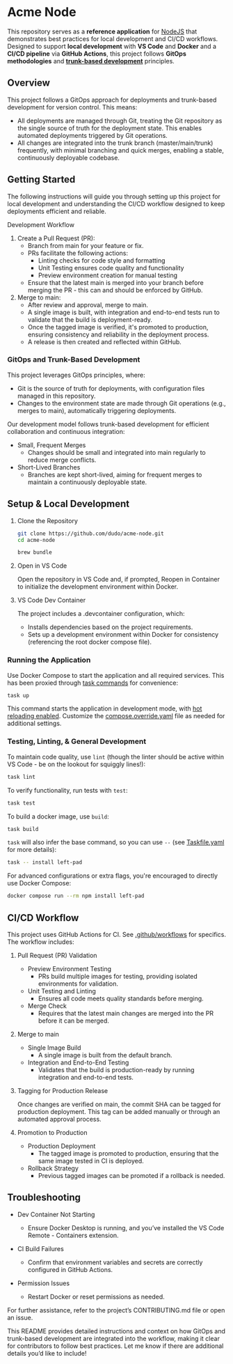 # Acme Node

This repository serves as a **reference application** for [NodeJS](https://nodejs.org) that demonstrates best practices for local development and CI/CD workflows. Designed to support **local development** with **VS Code** and **Docker** and a **CI/CD pipeline** via **GitHub Actions**, this project follows **GitOps methodologies** and **[trunk-based development](https://trunkbaseddevelopment.com/)** principles.

## Overview

This project follows a GitOps approach for deployments and trunk-based development for version control. This means:

- All deployments are managed through Git, treating the Git repository as the single source of truth for the deployment state. This enables automated deployments triggered by Git operations.
- All changes are integrated into the trunk branch (master/main/trunk) frequently, with minimal branching and quick merges, enabling a stable, continuously deployable codebase.

## Getting Started

The following instructions will guide you through setting up this project for local development and understanding the CI/CD workflow designed to keep deployments efficient and reliable.

Development Workflow

1. Create a Pull Request (PR):
    - Branch from main for your feature or fix.
    - PRs facilitate the following actions:
      - Linting checks for code style and formatting
      - Unit Testing ensures code quality and functionality
      - Preview environment creation for manual testing
    - Ensure that the latest main is merged into your branch before merging the PR - this can and should be enforced by GitHub.
1. Merge to main:
    - After review and approval, merge to main.
    - A single image is built, with integration and end-to-end tests run to validate that the build is deployment-ready.
    - Once the tagged image is verified, it's promoted to production, ensuring consistency and reliability in the deployment process.
    - A release is then created and reflected within GitHub.

### GitOps and Trunk-Based Development

This project leverages GitOps principles, where:

- Git is the source of truth for deployments, with configuration files managed in this repository.
- Changes to the environment state are made through Git operations (e.g., merges to main), automatically triggering deployments.

Our development model follows trunk-based development for efficient collaboration and continuous integration:

- Small, Frequent Merges
  - Changes should be small and integrated into main regularly to reduce merge conflicts.
- Short-Lived Branches
  - Branches are kept short-lived, aiming for frequent merges to maintain a continuously deployable state.

## Setup & Local Development

1. Clone the Repository

    ```sh
    git clone https://github.com/dudo/acme-node.git
    cd acme-node

    brew bundle
    ```

1. Open in VS Code

    Open the repository in VS Code and, if prompted, Reopen in Container to initialize the development environment within Docker.

1. VS Code Dev Container

    The project includes a .devcontainer configuration, which:

    - Installs dependencies based on the project requirements.
    - Sets up a development environment within Docker for consistency (referencing the root docker compose file).

### Running the Application

Use Docker Compose to start the application and all required services. This has been proxied through [task commands](https://taskfile.dev/) for convenience:

```sh
task up
```

This command starts the application in development mode, with [hot reloading enabled](https://docs.docker.com/compose/how-tos/file-watch/). Customize the [compose.override.yaml](https://docs.docker.com/compose/how-tos/multiple-compose-files/merge/) file as needed for additional settings.

### Testing, Linting, & General Development

To maintain code quality, use `lint` (though the linter should be active within VS Code - be on the lookout for squiggly lines!):

```sh
task lint
```

To verify functionality, run tests with `test`:

```sh
task test
```

To build a docker image, use `build`:

```sh
task build
```

`task` will also infer the base command, so you can use `--` (see [Taskfile.yaml](./Taskfile.yaml) for more details):

```sh
task -- install left-pad
```

For advanced configurations or extra flags, you're encouraged to directly use Docker Compose:

```sh
docker compose run --rm npm install left-pad
```

## CI/CD Workflow

This project uses GitHub Actions for CI. See [.github/workflows](./.github/workflows) for specifics. The workflow includes:

1. Pull Request (PR) Validation

    - Preview Environment Testing
      - PRs build multiple images for testing, providing isolated environments for validation.
    - Unit Testing and Linting
      - Ensures all code meets quality standards before merging.
    - Merge Check
      - Requires that the latest main changes are merged into the PR before it can be merged.

1. Merge to main

    - Single Image Build
      - A single image is built from the default branch.
    - Integration and End-to-End Testing
      - Validates that the build is production-ready by running integration and end-to-end tests.

1. Tagging for Production Release

    Once changes are verified on main, the commit SHA can be tagged for production deployment. This tag can be added manually or through an automated approval process.

1. Promotion to Production

    - Production Deployment
      - The tagged image is promoted to production, ensuring that the same image tested in CI is deployed.
    - Rollback Strategy
      - Previous tagged images can be promoted if a rollback is needed.

## Troubleshooting

- Dev Container Not Starting
  - Ensure Docker Desktop is running, and you’ve installed the VS Code Remote - Containers extension.

- CI Build Failures
  - Confirm that environment variables and secrets are correctly configured in GitHub Actions.

- Permission Issues
  - Restart Docker or reset permissions as needed.

For further assistance, refer to the project’s CONTRIBUTING.md file or open an issue.

This README provides detailed instructions and context on how GitOps and trunk-based development are integrated into the workflow, making it clear for contributors to follow best practices. Let me know if there are additional details you’d like to include!
